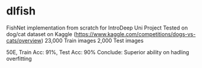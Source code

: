 # dlfish
FishNet implementation from scratch for IntroDeep Uni Project
Tested on dog/cat dataset on Kaggle (https://www.kaggle.com/competitions/dogs-vs-cats/overview)
  23,000 Train images
  2,000 Test images

50E, Train Acc: 91%, Test Acc: 90%
Conclude:
  Superior ability on hadling overfitting
  
